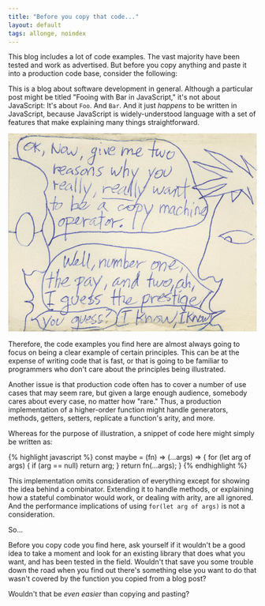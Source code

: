```yaml
---
title: "Before you copy that code..."
layout: default
tags: allonge, noindex
---
```


This blog includes a lot of code examples. The vast majority have been tested and work as advertised. But before you copy anything and paste it into a production code base, consider the following:

This is a blog about software development in general. Although a particular post might be titled "Fooing with Bar in JavaScript," it's not about JavaScript: It's about `Foo`. And `Bar`. And it just *happens* to be written in JavaScript, because JavaScript is widely-understood language with a set of features that make explaining many things straightforward.

[![Copy Machine Operator](/assets/images/copy-machine-operator.jpg)](https://www.flickr.com/photos/wonderlane/3234368267)

Therefore, the code examples you find here are almost always going to focus on being a clear example of certain principles. This can be at the expense of writing code that is fast, or that is going to be familiar to programmers who don't care about the principles being illustrated.

Another issue is that production code often has to cover a number of use cases that may seem rare, but given a large enough audience, somebody cares about every case, no matter how "rare." Thus, a production implementation of a higher-order function might handle generators, methods, getters, setters, replicate a function's arity, and more.

Whereas for the purpose of illustration, a snippet of code here might simply be written as:

{% highlight javascript %}
const maybe = (fn) =>
  (...args) => {
    for (let arg of args) {
      if (arg == null) return arg;
    }
    return fn(...args);
  }
{% endhighlight %}

This implementation omits consideration of everything except for showing the idea behind a combinator. Extending it to handle methods, or explaining how a stateful combinator would work, or dealing with arity, are all ignored. And the performance implications of using `for(let arg of args)` is not a consideration.

So...

Before you copy code you find here, ask yourself if it wouldn't be a good idea to take a moment and look for an existing library that does what you want, and has been tested in the field. Wouldn't that save you some trouble down the road when you find out there's something else you want to do that wasn't covered by the function you copied from a blog post?

Wouldn't that be *even easier* than copying and pasting?


